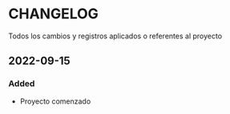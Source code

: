 # CHANGELOG #

Todos los cambios y registros aplicados o referentes al proyecto

## 2022-09-15

### Added

- Proyecto comenzado
